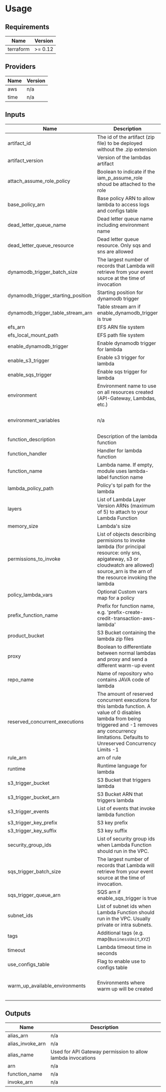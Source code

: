 # Usage
<!--- BEGIN_TF_DOCS --->
## Requirements

| Name | Version |
|------|---------|
| terraform | >= 0.12 |

## Providers

| Name | Version |
|------|---------|
| aws | n/a |
| time | n/a |

## Inputs

| Name | Description | Type | Default | Required |
|------|-------------|------|---------|:--------:|
| artifact\_id | The id of the artifact (zip file) to be deployed without the .zip extension | `any` | n/a | yes |
| artifact\_version | Version of the lambdas artifact | `string` | n/a | yes |
| attach\_assume\_role\_policy | Boolean to indicate if the iam\_p\_assume\_role shoud be attached to the role | `bool` | `false` | no |
| base\_policy\_arn | Base policy ARN to allow lambda to access logs and configs table | `string` | `""` | no |
| dead\_letter\_queue\_name | Dead letter queue name including environment name | `string` | `""` | no |
| dead\_letter\_queue\_resource | Dead letter queue resource. Only sqs and sns are allowed | `string` | `"sqs"` | no |
| dynamodb\_trigger\_batch\_size | The largest number of records that Lambda will retrieve from your event source at the time of invocation | `string` | `"100"` | no |
| dynamodb\_trigger\_starting\_position | Starting position for dynamodb trigger | `string` | `"LATEST"` | no |
| dynamodb\_trigger\_table\_stream\_arn | Table stream arn if enable\_dynamodb\_trigger is true | `string` | `""` | no |
| efs\_arn | EFS ARN file system | `string` | `""` | no |
| efs\_local\_mount\_path | EFS path file system | `string` | `""` | no |
| enable\_dynamodb\_trigger | Enable dynamodb trigger for lambda | `bool` | `false` | no |
| enable\_s3\_trigger | Enable s3 trigger for lambda | `bool` | `false` | no |
| enable\_sqs\_trigger | Enable sqs trigger for lambda | `bool` | `false` | no |
| environment | Environment name to use on all resources created (API-Gateway, Lambdas, etc.) | `any` | n/a | yes |
| environment\_variables | n/a | `map(string)` | <pre>{<br>  "default": "default_variable"<br>}</pre> | no |
| function\_description | Description of the lambda function | `any` | n/a | yes |
| function\_handler | Handler for lambda function | `string` | `"com.bancar.services.MainHandler"` | no |
| function\_name | Lambda name. If empty, module uses lambda-label function name | `string` | `""` | no |
| lambda\_policy\_path | Policy's tpl path for the lambda | `string` | `""` | no |
| layers | List of Lambda Layer Version ARNs (maximum of 5) to attach to your Lambda Function | `list(string)` | `null` | no |
| memory\_size | Lambda's size | `string` | `"512"` | no |
| permissions\_to\_invoke | List of objects describing permisions to invoke lambda (for principal resource: only sns, apigateway, s3 or cloudwatch are allowed) source\_arn is the arn of the resource invoking the lambda | `list(object({ statement_id : string, principal_resource : string, source_arn : string }))` | `[]` | no |
| policy\_lambda\_vars | Optional Custom vars map for a policy | `map(string)` | `{}` | no |
| prefix\_function\_name | Prefix for function name, e.g. 'prefix-create-credit-transaction-aws-lambda' | `string` | `""` | no |
| product\_bucket | S3 Bucket containing the lambda zip files | `any` | n/a | yes |
| proxy | Boolean to differentiate between normal lambdas and proxy and send a different warm-up event | `bool` | `false` | no |
| repo\_name | Name of repository who contains JAVA code of lambda | `any` | n/a | yes |
| reserved\_concurrent\_executions | The amount of reserved concurrent executions for this lambda function. A value of 0 disables lambda from being triggered and -1 removes any concurrency limitations. Defaults to Unreserved Concurrency Limits -1 | `number` | `-1` | no |
| rule\_arn | arn of rule | `string` | `""` | no |
| runtime | Runtime language for lambda | `string` | `"java8"` | no |
| s3\_trigger\_bucket | S3 Bucket that triggers lambda | `string` | `""` | no |
| s3\_trigger\_bucket\_arn | S3 Bucket ARN that triggers lambda | `string` | `""` | no |
| s3\_trigger\_events | List of events that invoke lambda function | `list(string)` | `[]` | no |
| s3\_trigger\_key\_prefix | S3 key prefix | `string` | `""` | no |
| s3\_trigger\_key\_suffix | S3 key suffix | `string` | `""` | no |
| security\_group\_ids | List of security group ids when Lambda Function should run in the VPC. | `list(string)` | `[]` | no |
| sqs\_trigger\_batch\_size | The largest number of records that Lambda will retrieve from your event source at the time of invocation. | `number` | `1` | no |
| sqs\_trigger\_queue\_arn | SQS arn if enable\_sqs\_trigger is true | `string` | `""` | no |
| subnet\_ids | List of subnet ids when Lambda Function should run in the VPC. Usually private or intra subnets. | `list(string)` | `[]` | no |
| tags | Additional tags (e.g. map(`BusinessUnit`,`XYZ`) | `map(string)` | `{}` | no |
| timeout | Lambda timeout time in seconds | `string` | `"900"` | no |
| use\_configs\_table | Flag to enable use to configs table | `bool` | `true` | no |
| warm\_up\_available\_environments | Environments where warm up will be created | `list(string)` | <pre>[<br>  "PROD",<br>  "STAGE"<br>]</pre> | no |

## Outputs

| Name | Description |
|------|-------------|
| alias\_arn | n/a |
| alias\_invoke\_arn | n/a |
| alias\_name | Used for API Gateway permission to allow lambda invocations |
| arn | n/a |
| function\_name | n/a |
| invoke\_arn | n/a |

<!--- END_TF_DOCS --->
